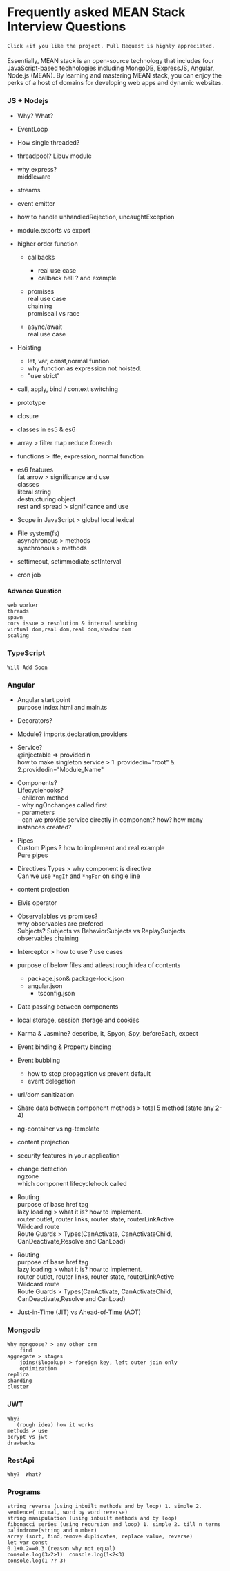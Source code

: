 # Frequently asked MEAN Stack Interview Questions

  ` Click ⭐if you like the project. Pull Request is highly appreciated. `

  Essentially, MEAN stack is an open-source technology that includes four JavaScript-based technologies including MongoDB, ExpressJS, Angular, Node.js (MEAN). By learning and mastering MEAN stack, you can enjoy the perks of a host of domains for developing web apps and dynamic websites.

### JS + Nodejs
   - Why? What?
	
   - EventLoop
	
   - How single threaded? 
   
   - threadpool? Libuv module

   - why express?  
	middleware  
					
   - streams
   
   - event emitter
	
   - how to handle unhandledRejection, uncaughtException
   
   - module.exports vs export

   - higher order function
	 - callbacks
		- real use case   
		- callback hell ? and example   
					
	 - promises  
		real use case  
		chaining  
		promiseall vs race  
			
	 - async/await  
	 	real use case   

  - Hoisting  
  	- let, var, const,normal funtion  
	- why function as expression not hoisted.  
	- "use strict"  
		
  - call, apply, bind  / context switching
  - prototype
  - closure
  - classes in es5 & es6

  - array > filter map reduce foreach  
	
  - functions > iffe, expression, normal function  

 - es6 features  
 	fat arrow > significance and use  
	classes  
	literal string  
	destructuring object  
	rest and spread > significance and use  

  - Scope in JavaScript > global local lexical	
		
 - File system(fs)  
	asynchronous > methods  
	synchronous > methods  
	
  - settimeout, setimmediate,setInterval 
	
  - cron job
					
#### Advance Question 
	web worker
	threads
	spawn
	cors issue > resolution & internal working
	virtual dom,real dom,real dom,shadow dom  
	scaling
	
### TypeScript
	Will Add Soon

### Angular

 - Angular start point  
	purpose index.html and main.ts
	
  - Decorators?  
  
  - Module? imports,declaration,providers
	
  - Service?  
	@injectable => providedin  
	how to make singleton service > 1. providedin="root" & 2.providedin="Module_Name"  
			
  - Components?  
	Lifecyclehooks?  
		- children method  
		- why ngOnchanges called first  			
		- parameters  
		- can we provide service directly in component? how? how many instances created?  
		
  - Pipes  
	Custom Pipes ? how to implement and real example  
	Pure pipes  
		
 - Directives 
	Types > why component is directive  
	Can we use `*ngIf` and `*ngFor` on single line
	
 - content projection
 
 - Elvis operator	
		
 - Observalables vs promises?  
		why observables are prefered  
		Subjects? Subjects vs BehaviorSubjects vs ReplaySubjects  	
		observables chaining  
			
  - Interceptor > how to use ? use cases
	
  - purpose of below files and atleast rough idea of contents  
  	- package.json& package-lock.json  
	- angular.json  
    	- tsconfig.json  
	
  - Data passing between components

  - local storage, session storage and cookies

  - Karma & Jasmine? describe, it, Spyon, Spy, beforeEach, expect

  - Event binding & Property binding
	
  - Event bubbling 
  	- how to stop propagation vs prevent default  
	- event delegation  
		
  - url/dom sanitization

  - Share data between component methods > total 5 method (state any 2-4)
	
  - ng-container vs ng-template
	
  - content projection
	
  - security features in your application
	
  - change detection  
	ngzone  
	which component lifecyclehook called

  - Routing  
	purpose of base href tag  
	lazy loading > what it is? how to implement.  
	router outlet, router links, router state, routerLinkActive  
	Wildcard route  
	Route Guards > Types(CanActivate, CanActivateChild, CanDeactivate,Resolve and CanLoad)

  - Routing  
	purpose of base href tag  
	lazy loading > what it is? how to implement.  
	router outlet, router links, router state, routerLinkActive  
	Wildcard route  
	Route Guards > Types(CanActivate, CanActivateChild, CanDeactivate,Resolve and CanLoad)
	
  - Just-in-Time (JIT) vs Ahead-of-Time (AOT)

### Mongodb
	Why mongoose? > any other orm  
  		find  
  	aggregate > stages  
    	joins($loookup) > foreign key, left outer join only  
    	optimization  
  	replica  
  	sharding  
  	cluster  
	
### JWT 
	Why?  
   	   (rough idea) how it works  
	methods > use  
  	bcrypt vs jwt  
	drawbacks
	
### RestApi
	Why?  What?  

### Programs
	string reverse (using inbuilt methods and by loop) 1. simple 2. sentence( normal, word by word reverse) 
	string manipulation (using inbuilt methods and by loop) 
	fibonacci series (using recursion and loop) 1. simple 2. till n terms 
	palindrome(string and number) 
	array (sort, find,remove duplicates, replace value, reverse) 
	let var const 
	0.1+0.2==0.3 (reason why not equal) 
	console.log(3>2>1)	console.log(1<2<3) 
	console.log(1 ?? 3) 

